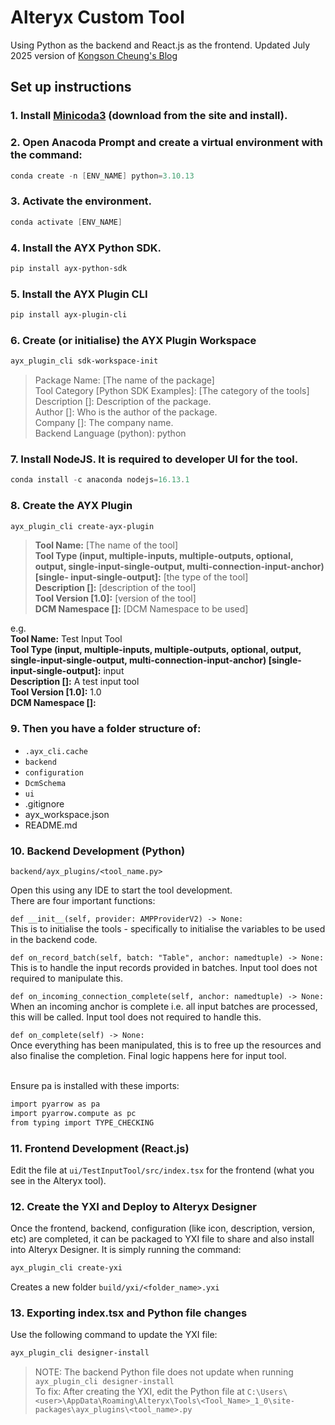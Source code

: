 # Alteryx Custom Tool

Using Python as the backend and React.js as the frontend.
Updated July 2025 version of [Kongson Cheung's Blog](https://kongsoncheung.blogspot.com/2023/08/how-to-develop-alteryx-custom-to.html)

## Set up instructions
### 1. Install [Minicoda3](https://docs.conda.io/en/latest/miniconda.html) (download from the site and install).
### 2. Open Anacoda Prompt and create a virtual environment with the command:
```powershell
conda create -n [ENV_NAME] python=3.10.13
```
### 3. Activate the environment.
```powershell
conda activate [ENV_NAME]
```
### 4. Install the AYX Python SDK.
```powershell
pip install ayx-python-sdk
```
### 5. Install the AYX Plugin CLI
```powershell
pip install ayx-plugin-cli
```
### 6. Create (or initialise) the AYX Plugin Workspace
```powershell
ayx_plugin_cli sdk-workspace-init
```

> Package Name: [The name of the package]  
Tool Category [Python SDK Examples]: [The category of the tools]  
Description []: Description of the package.  
Author []: Who is the author of the package.  
Company []: The company name.  
Backend Language (python): python  

### 7. Install NodeJS. It is required to developer UI for the tool.
```powershell
conda install -c anaconda nodejs=16.13.1
```
### 8. Create the AYX Plugin
```powershell
ayx_plugin_cli create-ayx-plugin
```

> **Tool Name:** [The name of the tool]  
**Tool Type (input, multiple-inputs, multiple-outputs, optional, output, single-input-single-output, multi-connection-input-anchor) [single-   input-single-output]:** [the type of the tool]  
**Description []:** [description of the tool]  
**Tool Version [1.0]:** [version of the tool]  
**DCM Namespace []:**  [DCM Namespace to be used]

e.g.  
**Tool Name:** Test Input Tool  
**Tool Type (input, multiple-inputs, multiple-outputs, optional, output, single-input-single-output, multi-connection-input-anchor) [single-   input-single-output]:** input  
**Description []:** A test input tool  
**Tool Version [1.0]:** 1.0  
**DCM Namespace []:**

### 9. Then you have a folder structure of:
- `.ayx_cli.cache`
- `backend`
- `configuration`
- `DcmSchema`
- `ui`
- .gitignore
- ayx_workspace.json
- README.md

### 10. Backend Development (Python)  
`backend/ayx_plugins/<tool_name.py>`  


Open this using any IDE to start the tool development. <br>There are four important functions:

`def __init__(self, provider: AMPProviderV2) -> None:`  
This is to initialise the tools - specifically to initialise the variables to be used in the backend code.

`def on_record_batch(self, batch: "Table", anchor: namedtuple) -> None:`  
This is to handle the input records provided in batches.  Input tool does not required to manipulate this.

`def on_incoming_connection_complete(self, anchor: namedtuple) -> None:`  
When an incoming anchor is complete i.e. all input batches are processed, this will be called.  Input tool does not required to handle this.

`def on_complete(self) -> None:`  
Once everything has been manipulated, this is to free up the resources and also finalise the completion.  Final logic happens here for input tool.  

<br>
Ensure pa is installed with these imports:

```bash
import pyarrow as pa
import pyarrow.compute as pc
from typing import TYPE_CHECKING
```

### 11. Frontend Development (React.js)   
Edit the file at `ui/TestInputTool/src/index.tsx` for the frontend (what you see in the Alteryx tool).

### 12. Create the YXI and Deploy to Alteryx Designer
Once the frontend, backend, configuration (like icon, description, version, etc) are completed, it can be packaged to YXI file to share and also install into Alteryx Designer.  It is simply running the command:

```powershell
ayx_plugin_cli create-yxi
```

Creates a new folder `build/yxi/<folder_name>.yxi`

### 13. Exporting index.tsx and Python file changes
Use the following command to update the YXI file:
```powershell
ayx_plugin_cli designer-install
```

> NOTE: The backend Python file does not update when running `ayx_plugin_cli designer-install`  
To fix: After creating the YXI, edit the Python file at `C:\Users\<user>\AppData\Roaming\Alteryx\Tools\<Tool_Name>_1_0\site-packages\ayx_plugins\<tool_name>.py`
<br>